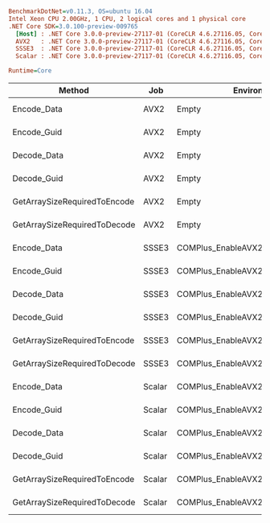 ``` ini

BenchmarkDotNet=v0.11.3, OS=ubuntu 16.04
Intel Xeon CPU 2.00GHz, 1 CPU, 2 logical cores and 1 physical core
.NET Core SDK=3.0.100-preview-009765
  [Host] : .NET Core 3.0.0-preview-27117-01 (CoreCLR 4.6.27116.05, CoreFX 4.7.18.56608), 64bit RyuJIT
  AVX2   : .NET Core 3.0.0-preview-27117-01 (CoreCLR 4.6.27116.05, CoreFX 4.7.18.56608), 64bit RyuJIT
  SSSE3  : .NET Core 3.0.0-preview-27117-01 (CoreCLR 4.6.27116.05, CoreFX 4.7.18.56608), 64bit RyuJIT
  Scalar : .NET Core 3.0.0-preview-27117-01 (CoreCLR 4.6.27116.05, CoreFX 4.7.18.56608), 64bit RyuJIT

Runtime=Core  

```
|                       Method |    Job |                       EnvironmentVariables |         Mean |      Error |     StdDev |       Median |
|----------------------------- |------- |------------------------------------------- |-------------:|-----------:|-----------:|-------------:|
|                  Encode_Data |   AVX2 |                                      Empty |   327.749 ns | 10.7769 ns | 29.6828 ns |   320.239 ns |
|                  Encode_Guid |   AVX2 |                                      Empty |    74.896 ns |  1.6372 ns |  3.4174 ns |    75.961 ns |
|                  Decode_Data |   AVX2 |                                      Empty |   449.276 ns |  7.1115 ns |  6.6521 ns |   450.256 ns |
|                  Decode_Guid |   AVX2 |                                      Empty |    65.070 ns |  1.4480 ns |  1.8313 ns |    66.323 ns |
| GetArraySizeRequiredToEncode |   AVX2 |                                      Empty |     3.656 ns |  0.0269 ns |  0.0238 ns |     3.656 ns |
| GetArraySizeRequiredToDecode |   AVX2 |                                      Empty |     9.877 ns |  0.0585 ns |  0.0518 ns |     9.863 ns |
|                  Encode_Data |  SSSE3 |                       COMPlus_EnableAVX2=0 |   383.231 ns |  8.3680 ns | 22.9074 ns |   380.496 ns |
|                  Encode_Guid |  SSSE3 |                       COMPlus_EnableAVX2=0 |    75.185 ns |  1.5573 ns |  1.4567 ns |    75.603 ns |
|                  Decode_Data |  SSSE3 |                       COMPlus_EnableAVX2=0 |   311.558 ns |  6.2258 ns |  9.5075 ns |   311.041 ns |
|                  Decode_Guid |  SSSE3 |                       COMPlus_EnableAVX2=0 |    66.622 ns |  0.5339 ns |  0.4733 ns |    66.712 ns |
| GetArraySizeRequiredToEncode |  SSSE3 |                       COMPlus_EnableAVX2=0 |     4.121 ns |  0.1312 ns |  0.1227 ns |     4.105 ns |
| GetArraySizeRequiredToDecode |  SSSE3 |                       COMPlus_EnableAVX2=0 |     9.415 ns |  0.0855 ns |  0.0799 ns |     9.393 ns |
|                  Encode_Data | Scalar | COMPlus_EnableAVX2=0,COMPlus_EnableSSSE3=0 | 1,052.649 ns | 20.3149 ns | 21.7367 ns | 1,059.519 ns |
|                  Encode_Guid | Scalar | COMPlus_EnableAVX2=0,COMPlus_EnableSSSE3=0 |    88.602 ns |  1.6878 ns |  1.5788 ns |    88.952 ns |
|                  Decode_Data | Scalar | COMPlus_EnableAVX2=0,COMPlus_EnableSSSE3=0 |   846.240 ns |  5.5065 ns |  5.1508 ns |   846.927 ns |
|                  Decode_Guid | Scalar | COMPlus_EnableAVX2=0,COMPlus_EnableSSSE3=0 |    69.334 ns |  1.5263 ns |  4.4037 ns |    68.543 ns |
| GetArraySizeRequiredToEncode | Scalar | COMPlus_EnableAVX2=0,COMPlus_EnableSSSE3=0 |     4.248 ns |  0.1679 ns |  0.1571 ns |     4.190 ns |
| GetArraySizeRequiredToDecode | Scalar | COMPlus_EnableAVX2=0,COMPlus_EnableSSSE3=0 |     7.666 ns |  0.4751 ns |  1.1831 ns |     6.998 ns |
